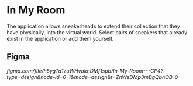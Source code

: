 # In My Room

The application allows sneakerheads to extend their collection that they have physically, into the virtual world.
Select pairs of sneakers that already exist in the application or add them yourself.

## Figma

*figma.com/file/h5ygTd1zuWHvoknDMf1spb/In-My-Room---CP4?type=design&node-id=0-1&mode=design&t=ZnWsDMp3mBgQbnOB-0*
